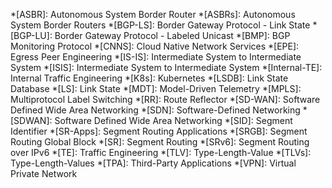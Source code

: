 *[ASBR]: Autonomous System Border Router
*[ASBRs]: Autonomous System Border Routers
*[BGP-LS]: Border Gateway Protocol - Link State
*[BGP-LU]: Border Gateway Protocol - Labeled Unicast
*[BMP]: BGP Monitoring Protocol
*[CNNS]: Cloud Native Network Services
*[EPE]: Egress Peer Engineering
*[IS-IS]: Intermediate System to Intermediate System
*[ISIS]: Intermediate System to Intermediate System
*[Internal-TE]: Internal Traffic Engineering
*[K8s]: Kubernetes
*[LSDB]: Link State Database
*[LS]: Link State
*[MDT]: Model-Driven Telemetry
*[MPLS]: Multiprotocol Label Switching
*[RR]: Route Reflector
*[SD-WAN]: Software Defined Wide Area Networking
*[SDN]: Software-Defined Networking
*[SDWAN]: Software Defined Wide Area Networking
*[SID]: Segment Identifier
*[SR-Apps]: Segment Routing Applications
*[SRGB]: Segment Routing Global Block
*[SR]: Segment Routing
*[SRv6]: Segment Routing over IPv6
*[TE]: Traffic Engineering
*[TLV]: Type-Length-Value
*[TLVs]: Type-Length-Values
*[TPA]: Third-Party Applications
*[VPN]: Virtual Private Network
